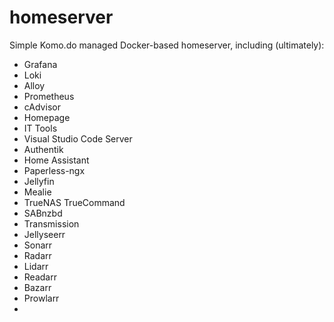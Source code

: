 # homeserver
Simple Komo.do managed Docker-based homeserver, including (ultimately):

- Grafana
- Loki
- Alloy
- Prometheus
- cAdvisor
- Homepage
- IT Tools
- Visual Studio Code Server
- Authentik
- Home Assistant
- Paperless-ngx
- Jellyfin
- Mealie
- TrueNAS TrueCommand
- SABnzbd
- Transmission
- Jellyseerr
- Sonarr
- Radarr
- Lidarr
- Readarr
- Bazarr
- Prowlarr
- 
